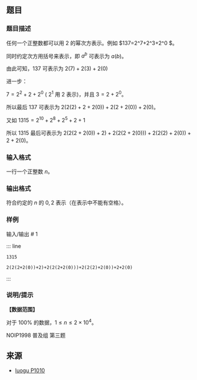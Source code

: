 ## 题目




### 题目描述

任何一个正整数都可以用 $2$ 的幂次方表示。例如 $137=2^7+2^3+2^0 $。

同时约定次方用括号来表示，即 $a^b$ 可表示为 $a(b)$。

由此可知，$137$ 可表示为 $2(7)+2(3)+2(0)$

进一步：

$7= 2^2+2+2^0$  ( $2^1$ 用 $2$ 表示)，并且 $3=2+2^0$。

所以最后 $137$ 可表示为 $2(2(2)+2+2(0))+2(2+2(0))+2(0)$。

又如 $1315=2^{10} +2^8 +2^5 +2+1$

所以 $1315$ 最后可表示为 $2(2(2+2(0))+2)+2(2(2+2(0)))+2(2(2)+2(0))+2+2(0)$。



### 输入格式
一行一个正整数 $n$。




### 输出格式

符合约定的 $n$ 的 $0, 2$ 表示（在表示中不能有空格）。



### 样例


输入/输出 # 1

::: line
```
1315
```

```
2(2(2+2(0))+2)+2(2(2+2(0)))+2(2(2)+2(0))+2+2(0)
```
:::





### 说明/提示
**【数据范围】**

对于 $100\%$ 的数据，$1 \le n \le 2 \times {10}^4$。

NOIP1998 普及组 第三题


## 来源

- [luogu P1010](https://www.luogu.com.cn/problem/P1010)

